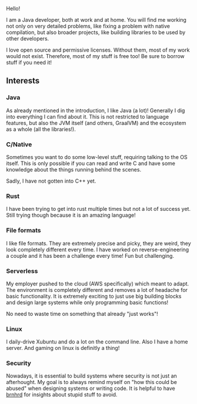 Hello!

I am a Java developer, both at work and at home.
You will find me working not only on very detailed problems, like fixing a problem with native compilation, but also broader projects, like building libraries to be used by other developers.

I love open source and permissive licenses.
Without them, most of my work would not exist.
Therefore, most of my stuff is free too!
Be sure to borrow stuff if you need it!



## Interests


### Java
As already mentioned in the introduction, I like Java (a lot)!
Generally I dig into everything I can find about it.
This is not restricted to language features, but also the JVM itself (and others, GraalVM) and the ecosystem as a whole (all the libraries!).

### C/Native
Sometimes you want to do some low-level stuff, requiring talking to the OS itself.
This is only possible if you can read and write C and have some knowledge about the things running behind the scenes.

Sadly, I have not gotten into C++ yet. 

### Rust
I have been trying to get into rust multiple times but not a lot of success yet. Still trying though because it is an amazing language!


### File formats
I like file formats. They are extremely precise and picky, they are weird, they look completely different every time.
I have worked on reverse-engineering a couple and it has been a challenge every time! Fun but challenging. 

### Serverless
My employer pushed to the cloud (AWS specifically) which meant to adapt.
The environment is completely different and removes a lot of headache for basic functionality.
It is extremely exciting to just use big building blocks and design large systems while only programming basic functions!

No need to waste time on something that already "just works"!


### Linux
I daily-drive Xubuntu and do a lot on the command line. Also I have a home server. And gaming on linux is definitly a thing!


### Security
Nowadays, it is essential to build systems where security is not just an afterhought.
My goal is to always remind myself on "how this could be abused" when designing systems or writing code.
It is helpful to have [brnhrd](https://github.com/brnhrd/) for insights about stupid stuff to avoid.

